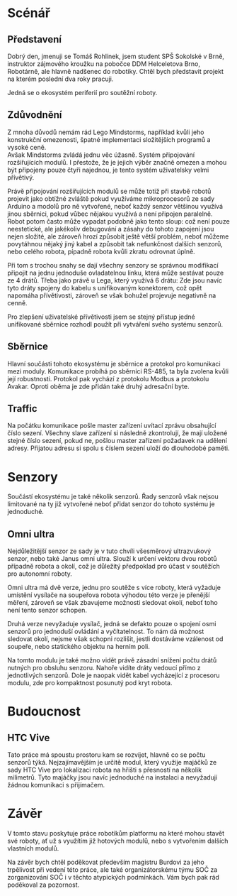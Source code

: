 # Scénář

## Představení <!-- Greenscreen postavy -->
Dobrý den, jmenuji se Tomáš Rohlínek, jsem student SPŠ Sokolské v Brně, instruktor zájmového kroužku na pobočce DDM Helceletova Brno, Robotárně, ale hlavně nadšenec do robotiky.
Chtěl bych představit projekt na kterém poslední dva roky pracuji.

Jedná se o ekosystém periferií pro soutěžní roboty.

## Zdůvodnění
Z mnoha důvodů nemám rád Lego Mindstorms, například kvůli jeho konstrukční omezenosti, špatné implementaci složitějších programů a vysoké ceně.  
Avšak Mindstorms zvládá jednu věc úžasně.
Systém připojování rozšiřujících modulů. <!-- https://makecode.mindstorms.com -->
I přestože, že je jejich výběr značně omezen a mohou být připojeny pouze čtyři najednou, je tento systém uživatelsky velmi přívětivý.

Právě připojování rozšiřujících modulů se může totiž při stavbě robotů projevit jako obtížné zvláště pokud využíváme mikroprocesorů ze sady Arduino a modolů pro ně vytvořené, neboť každý senzor většinou využívá jinou sběrnici, pokud vůbec nějakou využívá a není připojen paralelně.
Robot potom často může vypadat podobně jako tento sloup: <!-- https://www.jimonlight.com/2018/03/25/electrical-bird-nests-death-worldwide/ --> což není pouze neestetické, ale jakékoliv debugování a zásahy do tohoto zapojení jsou nejen složité, ale zároveň hrozí způsobit ještě větší problém, neboť můžeme povytáhnou nějaký jiný kabel a způsobit tak nefunkčnost dalších senzorů, nebo celého robota, pípadně robota kvůli zkratu odrovnat úplně.

Při tom s trochou snahy se dají všechny senzory se správnou modifikací připojit na jednu jednoduše ovladatelnou linku, která může sestávat pouze ze 4 drátů.
Třeba jako právě u Lega, který využívá 6 drátu: <!-- https://www.lego.com/cdn/cs/set/assets/bltbfd7362e8a0e487e/45514.jpg -->
Zde jsou navíc tyto dráty spojeny do kabelu s unifikovaným konektorem, což opět napomáha přívětivosti, zároveň se však bohužel projevuje negativně na cenně.

Pro zlepšení uživatelské přívětivosti jsem se stejný přístup jedné unifikované sběrnice rozhodl použít při vytváření svého systému senzorů.

<!-- +- 2,5 minuty -->

## Sběrnice
Hlavní součásti tohoto ekosystému je sběrnice a protokol pro komunikaci mezi moduly.
Komunikace probíhá po sběrnici RS-485, ta byla zvolena kvůli její robustnosti.
Protokol pak vychází z protokolu Modbus a protokolu Avakar.
Oproti oběma je zde přidán také druhý adresační byte.

## Traffic <!-- Animace protokolu s logem -->
Na počátku komunikace pošle master zařízení uvítací zprávu obsahující číslo sezení.
Všechny slave zařízení si následně zkontrolují, že mají uložené stejné číslo sezení, pokud ne, pošlou master zařízení požadavek na udělení adresy.
Přijatou adresu si spolu s číslem sezení uloží do dlouhodobé paměti.

<!-- +- 1 minuta -->

# Senzory
Součástí ekosystému je také několik senzorů.
Řady senzorů však nejsou limitované na ty již vytvořené neboť přidat senzor do tohoto systému je jednoduché.

## Omni ultra
Nejdůležitější senzor ze sady je v tuto chvíli všesměrový ultrazvukový senzor, nebo také Janus omni ultra.
Slouží k určení vektoru dvou robotů případně robota a okolí, což je důležitý předpoklad pro účast v soutěžích pro autonomní roboty.

Omni ultra má dvě verze, jednu pro soutěže s více roboty, která vyžaduje umístění vysílače <!-- Fotka vysílače --> na soupeřova robota výhodou této verze je přenější měření, zároveň se však zbavujeme možnosti sledovat okolí, neboť toho není tento senzor schopen.
<!-- Vizulizace fungování omni ultra a možných problémů -->
Druhá verze nevyžaduje vysílač, jedná se defakto pouze o spojení osmi senzorů pro jednoduší ovládání a vyčítatelnost. To nám dá možnost sledovat okolí, nejsme však schopni rozlišit, jestli dostáváme vzálenost od soupeře, nebo statického objektu na herním poli.

Na tomto modulu je také možno vidět právě zásadní snížení počtu drátů nutných pro obsluhu senzoru.
Nahoře vidíte dráty vedoucí přímo z jednotlivých senzorů.
Dole je naopak vidět kabel vycházející z procesoru modulu, zde pro kompaktnost posunutý pod kryt robota.

<!-- +- 1 minuta -->
# Budoucnost

## HTC Vive

Tato práce má spoustu prostoru kam se rozvíjet, hlavně co se počtu senzorů týká.
Nejzajímavějším je určitě modul, který využije majáčků ze sady HTC Vive pro lokalizaci robota na hřišti s přesností na několik milimetrů.
Tyto majáčky jsou navíc jednoduché na instalaci a nevyžadují žádnou komunikaci s přijímačem.
<!-- Foto htc vive + video? -->

# Závěr
V tomto stavu poskytuje práce robotikům platformu na které mohou stavět své roboty, ať už s využítím již hotových modulů, nebo s vytvořením dalších vlastních modulů.

Na závěr bych chtěl poděkovat především magistru Burdovi za jeho trpělivost při vedení této práce, ale také organizátorskému týmu SOČ za zorganizování SOČ i v těchto atypických podmínkách.
Vám bych pak rád poděkoval za pozornost. 